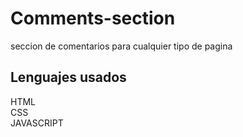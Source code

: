 # Comments-section

seccion de comentarios para cualquier tipo de pagina

## Lenguajes usados

HTML  
CSS      
JAVASCRIPT
